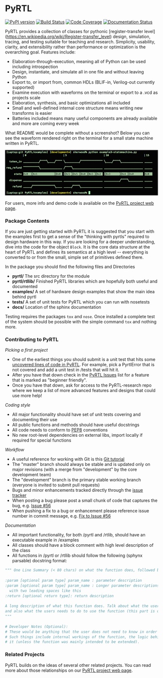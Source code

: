 PyRTL
=====

[![PyPI version](https://badge.fury.io/py/pyrtl.svg)](http://badge.fury.io/py/pyrtl)
[![Build Status](https://travis-ci.org/UCSBarchlab/PyRTL.svg)](https://travis-ci.org/UCSBarchlab/PyRTL)
[![Code Coverage](https://codecov.io/github/UCSBarchlab/PyRTL/coverage.svg?branch=development)](https://codecov.io/github/UCSBarchlab/PyRTL?branch=development)
[![Documentation Status](https://readthedocs.org/projects/pyrtl/badge/?version=latest)](http://pyrtl.readthedocs.org/en/latest/?badge=latest)

PyRTL provides a collection of classes for pythonic [register-transfer level] (https://en.wikipedia.org/wiki/Register-transfer_level) design, simulation, tracing, and testing 
suitable for teaching and research. Simplicity, usability, clarity, and extensibility rather than
performance or optimization is the overarching goal.  Features include:

* Elaboration-through-execution, meaning all of Python can be used including introspection
* Design, instantiate, and simulate all in one file and without leaving Python
* Export to, or import from, common HDLs (BLIF-in, Verilog-out currently supported)
* Examine execution with waveforms on the terminal or export to a .vcd as projects scale
* Elaboration, synthesis, and basic optimizations all included
* Small and well-defined internal core structure means writing new transforms is easier
* Batteries included means many useful components are already available and more are coming every week

What README would be complete without a screenshot?  Below you can see the waveform rendered right on the terminal for a small state machine written in PyRTL.

![Command-line waveform for PyRTL state machine]( docs/screenshots/pyrtl-statemachine.png?raw=true "PyRTL State Machine Screenshot")

For users, more info and demo code is available on the [PyRTL project web page](http://ucsbarchlab.github.io/PyRTL/).

### Package Contents

If you are just getting started with PyRTL it is suggested that you start with the examples first
to get a sense of the "thinking with pyrtls" required to design hardware in this way.  If you are looking
for a deeper understanding, dive into the code for the object `Block`. It is the core data structure at the heart of
PyRTL and defines its semantics at a high level -- everything is converted to or from the small, simple set of
primitives defined there.

In the package you should find the following files and Directories
* **pyrtl/**  The src directory for the module
* **pyrtl/rtllib/** Finished PyRTL libraries which are hopefully both useful and documented
* **examples/** A set of hardware design examples that show the main idea behind pyrtl
* **tests/**    A set of unit tests for PyRTL which you can run with nosetests
* **docs/** Location of the sphinx documentation

Testing requires the packages `tox` and `nose`.  Once installed a complete test of the system should be possible with the simple command `tox` and nothing more.

### Contributing to PyRTL

*Picking a first project*

* One of the earliest things you should submit is a unit test that hits some [uncovered lines of code in PyRTL](https://codecov.io/github/UCSBarchlab/PyRTL?branch=development).  For example, pick a PyrtlError that is not covered and add a unit test in /tests that will hit it.
* After you have that down check in the [PyRTL Issues](https://github.com/UCSBarchlab/PyRTL/issues) list for a feature that is marked as "beginner friendly".
* Once you have that down, ask for access to the PyRTL-research repo where we keep a list of more advanced features and designs that could use more help!

*Coding style*

* All major functionality should have set of unit tests covering and documenting their use
* All public functions and methods should have useful docstrings
* All code needs to conform to [PEP8](https://www.python.org/dev/peps/pep-0008/) conventions
* No new root-level dependencies on external libs, import locally if required for special functions

*Workflow*

* A useful reference for working with Git is this [Git tutorial](https://www.atlassian.com/git/tutorials/)
* The "master" branch should always be stable and is updated only on major revisions (with a merge from "development" by the core development team)
* The "development" branch is the primary stable working branch (everyone is invited to submit pull requests)
* Bugs and minor enhancements tracked directly through the [issue tracker](https://github.com/UCSBarchlab/PyRTL/issues)
* When posting a bug please post a small chunk of code that captures the bug, e.g. [Issue #56](https://github.com/UCSBarchlab/PyRTL/issues/56)
* When pushing a fix to a bug or enhancement please reference issue number in commit message, e.g. [Fix to Issue #56](https://github.com/UCSBarchlab/PyRTL/commit/1d5730db168a9e4490c580cb930075715468047a)

*Documentation*
* All important functionality, for both /pyrtl and /rtlib, should have an executable example in /examples
* All classes should have a block comment with high level description of the class
* All functions in /pyrtl or /rtllib should follow the following (sphynx parsable) docstring format: 
```python
""" One Line Summary (< 80 chars) on what the function does, followed by period.

:param [optional param type] param_name : parameter description 
:param [optional param type] param_name : Longer parameter descriptions take up a newline
  with two leading spaces like this
:return [optional return type]: return description

A long description of what this function does. Talk about what the user should expect from this function
and also what the users needs to do to use the function (this part is optional)
"""

# Developer Notes (Optional):
# These would be anything that the user does not need to know in order to use the functions.
# Such things include internal workings of the function, the logic behind it, how to extend
# it (unless the function was mainly intended to be extended). 
```

### Related Projects
PyRTL builds on the ideas of several other related projects.  You can read more about those relationships on our [PyRTL project web page](http://ucsbarchlab.github.io/PyRTL/).
